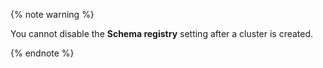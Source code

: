 {% note warning %}

You cannot disable the **Schema registry** setting after a cluster is created.

{% endnote %}
